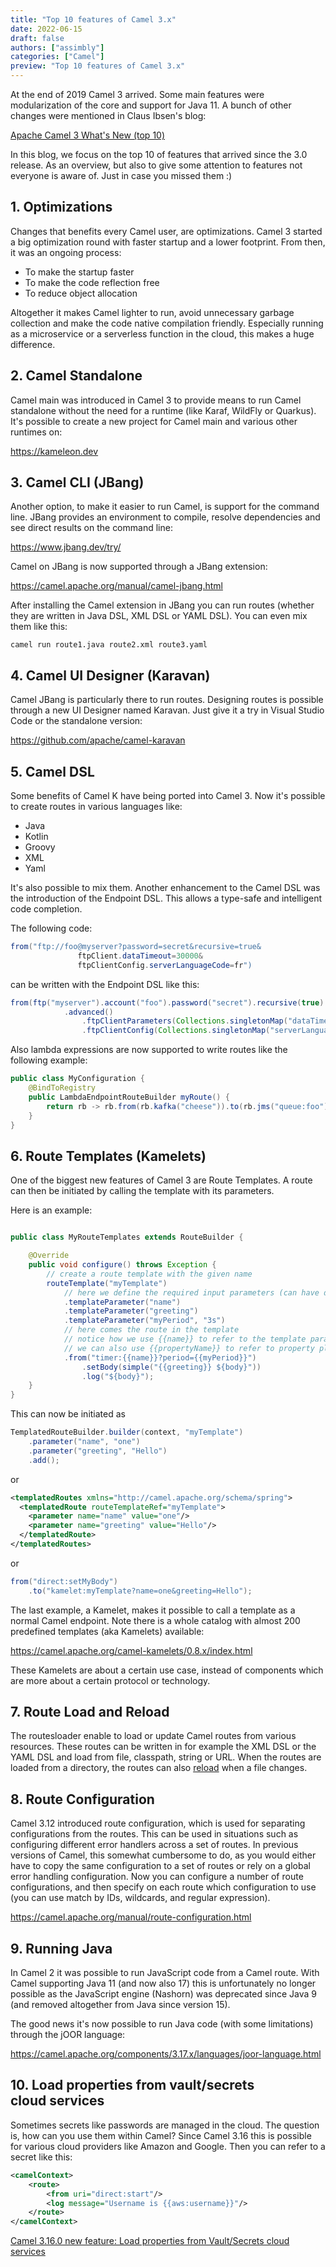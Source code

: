 ```yaml
---
title: "Top 10 features of Camel 3.x"
date: 2022-06-15
draft: false
authors: ["assimbly"]
categories: ["Camel"]
preview: "Top 10 features of Camel 3.x"
---
```


At the end of 2019 Camel 3 arrived. Some main features were modularization of the core and support for Java 11. A bunch of other changes were mentioned in Claus Ibsen's blog:

[Apache Camel 3 What's New (top 10)](https://medium.com/r/?url=https%3A%2F%2Fcamel.apache.org%2Fblog%2F2019%2F12%2FCamel3-Whatsnew%2F)

In this blog, we focus on the top 10 of features that arrived since the 3.0 release. As an overview, but also to give some attention to features not everyone is aware of. Just in case you missed them :)

## 1. Optimizations

Changes that benefits every Camel user, are optimizations. Camel 3 started a big optimization round with faster startup and a lower footprint. From then, it was an ongoing process: 

- To make the startup faster
- To make the code reflection free
- To reduce object allocation

Altogether it makes Camel lighter to run, avoid unnecessary garbage collection and make the code native compilation friendly. Especially running as a microservice or a serverless function in the cloud, this makes a huge difference.

##  2. Camel Standalone

Camel main was introduced in Camel 3 to provide means to run Camel standalone without the need for a runtime (like Karaf, WildFly or Quarkus). It's possible to create a new project for Camel main and various other runtimes on:

https://kameleon.dev

## 3. Camel CLI (JBang)

Another option, to make it easier to run Camel, is support for the command line. JBang provides an environment to compile, resolve dependencies and see direct results on the command line:

https://www.jbang.dev/try/

Camel on JBang is now supported through a JBang extension:

https://camel.apache.org/manual/camel-jbang.html

After installing the Camel extension in JBang you can run routes (whether they are written in Java DSL, XML DSL or YAML DSL). You can even mix them like this:

```
camel run route1.java route2.xml route3.yaml
```

##  4. Camel UI Designer (Karavan)

Camel JBang is particularly there to run routes. Designing routes is possible through a new UI Designer named Karavan. Just give it a try in Visual Studio Code or the standalone version:

https://github.com/apache/camel-karavan

##  5. Camel DSL

Some benefits of Camel K have being ported into Camel 3. Now it's possible to create routes in various languages like:

- Java
- Kotlin
- Groovy
- XML
- Yaml

It's also possible to mix them. Another enhancement to the Camel DSL was the introduction of the Endpoint DSL. This allows a type-safe and intelligent code completion.

The following code:

```java
from("ftp://foo@myserver?password=secret&recursive=true&
               ftpClient.dataTimeout=30000&
               ftpClientConfig.serverLanguageCode=fr")
 ```
 
can be written with the Endpoint DSL like this:

```java
from(ftp("myserver").account("foo").password("secret").recursive(true)
            .advanced()
                .ftpClientParameters(Collections.singletonMap("dataTimeout", 30000))
                .ftpClientConfig(Collections.singletonMap("serverLanguageCode", "fr")))
```                

Also lambda expressions are now supported to write routes like the following example:

```java
public class MyConfiguration {
    @BindToRegistry
    public LambdaEndpointRouteBuilder myRoute() {
        return rb -> rb.from(rb.kafka("cheese")).to(rb.jms("queue:foo"));
    }
}
```

##  6. Route Templates (Kamelets)

One of the biggest new features of Camel 3 are Route Templates. A route can then be initiated by calling the template with its parameters.

Here is an example:

```java

public class MyRouteTemplates extends RouteBuilder {

    @Override
    public void configure() throws Exception {
        // create a route template with the given name
        routeTemplate("myTemplate")
            // here we define the required input parameters (can have default values)
            .templateParameter("name")
            .templateParameter("greeting")
            .templateParameter("myPeriod", "3s")
            // here comes the route in the template
            // notice how we use {{name}} to refer to the template parameters
            // we can also use {{propertyName}} to refer to property placeholders
            .from("timer:{{name}}?period={{myPeriod}}")
                .setBody(simple("{{greeting}} ${body}"))
                .log("${body}");
    }
}
```

This can now be initiated  as 

```java
TemplatedRouteBuilder.builder(context, "myTemplate")
    .parameter("name", "one")
    .parameter("greeting", "Hello")
    .add();
```

or 

```xml
<templatedRoutes xmlns="http://camel.apache.org/schema/spring">
  <templatedRoute routeTemplateRef="myTemplate">
    <parameter name="name" value="one"/>
    <parameter name="greeting" value="Hello"/>
  </templatedRoute>
</templatedRoutes>
```

or

```java
from("direct:setMyBody")
    .to("kamelet:myTemplate?name=one&greeting=Hello");
```    

The last example, a Kamelet, makes it possible to call a template as a normal Camel endpoint. Note there is a whole catalog with almost 200 predefined templates (aka Kamelets) available:

https://camel.apache.org/camel-kamelets/0.8.x/index.html

These Kamelets are about a certain use case, instead of components which are more about a certain protocol or technology.

##  7. Route Load and Reload

The routesloader enable to load or update Camel routes from various resources. These routes can be written in for example the XML DSL or the YAML DSL and load from file, classpath, string or URL. When the routes are loaded from a directory, the routes can also [reload](https://camel.apache.org/manual/route-reload.html) when a file changes.

## 8. Route Configuration

Camel 3.12 introduced route configuration, which is used for separating configurations from the routes. This can be used in situations such as configuring different error handlers across a set of routes. In previous versions of Camel, this somewhat cumbersome to do, as you would either have to copy the same configuration to a set of routes or rely on a global error handling configuration.
Now you can configure a number of route configurations, and then specify on each route which configuration to use (you can use match by IDs, wildcards, and regular expression).

https://camel.apache.org/manual/route-configuration.html

## 9. Running Java

In Camel 2 it was possible to run JavaScript code from a Camel route. With Camel supporting Java 11 (and now also 17) this is unfortunately no longer possible as the JavaScript engine (Nashorn) was deprecated since Java 9 (and removed altogether from Java since version 15). 

The good news it's now possible to run Java code (with some limitations) through the jOOR language:

https://camel.apache.org/components/3.17.x/languages/joor-language.html

## 10. Load properties from vault/secrets cloud services

Sometimes secrets like passwords are managed in the cloud. The question is, how can you use them within Camel? Since Camel 3.16 this is possible for various cloud providers like Amazon and Google. Then you can refer to a secret like this:

```xml
<camelContext>
    <route>
        <from uri="direct:start"/>
        <log message="Username is {{aws:username}}"/>
    </route>
</camelContext>
```

[Camel 3.16.0 new feature: Load properties from Vault/Secrets cloud services](https://medium.com/r/?url=https%3A%2F%2Fcamel.apache.org%2Fblog%2F2022%2F03%2Fsecrets-properties-functions%2F)

